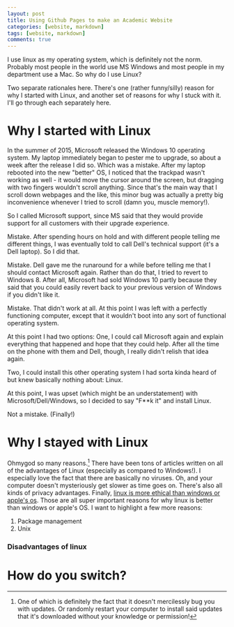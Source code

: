 ```yaml
---
layout: post
title: Using Github Pages to make an Academic Website
categories: [website, markdown]
tags: [website, markdown]
comments: true
---
```


I use linux as my operating system, which is definitely not the norm.
Probably most people in the world use MS Windows and most people in my
department use a Mac. So why do I use Linux?

Two separate rationales here. There's one (rather funny/silly) reason
for why I started with Linux, and another set of reasons for why I
stuck with it. I'll go through each separately here. 

# Why I started with Linux

In the summer of 2015, Microsoft released the Windows 10 operating
system. My laptop immediately began to pester me to upgrade, so about
a week after the release I did so. Which was a mistake. After my
laptop rebooted into the new "better" OS, I noticed that the trackpad
wasn't working as well - it would move the cursor around the screen,
but dragging with two fingers wouldn't scroll anything. Since that's
the main way that I scroll down webpages and the like, this minor bug
was actually a pretty big inconvenience whenever I tried to scroll
(damn you, muscle memory!). 

So I called Microsoft support, since MS said that they would provide
support for all customers with their upgrade experience. 

Mistake. After spending hours on hold and with different people
telling me different things, I was eventually told to call Dell's
technical support (it's a Dell laptop). So I did that. 

Mistake. Dell gave me the runaround for a while before telling me that
I should contact Microsoft again. Rather than do that, I tried to
revert to Windows 8. After all, Microsoft had sold Windows 10 partly
because they said that you could easily revert back to your previous
version of Windows if you didn't like it. 

Mistake. That didn't work at all. At this point I was left with a
perfectly functioning computer, except that it wouldn't boot into any
sort of functional operating system. 

At this point I had two options: One, I could call Microsoft again and
explain everything that happened and hope that they could help. After
all the time on the phone with them and Dell, though, I really didn't
relish that idea again. 

Two, I could install this other operating system I had sorta kinda
heard of but knew basically nothing about: Linux. 

At this point, I was upset (which might be an understatement) with
Microsoft/Dell/Windows, so I decided to say "F**k it" and install
Linux.

Not a mistake. (Finally!) 

# Why I stayed with Linux

Ohmygod so many reasons.[^1] There have been tons of articles written
on all of the advantages of Linux (especially as compared to
Windows!). I especially love the fact that there are basically no
viruses. Oh, and your computer doesn't mysteriously get slower as time
goes on. There's also all kinds of privacy advantages. Finally,
[linux is more ethical than windows or apple's os](http://www.gnu.org/philosophy/philosophy.en.html).
Those are all super important reasons for why linux is better than
windows or apple's OS. I want to highlight a few more reasons:

1. Package management
2. Unix 

### Disadvantages of linux

# How do you switch? 

[^1]: One of which is definitely the fact that it doesn't mercilessly
    bug you with updates. Or randomly restart your computer to install
    said updates that it's downloaded without your knowledge or
    permission! 
